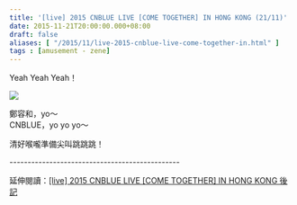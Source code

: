 ```yaml
---
title: '[live] 2015 CNBLUE LIVE [COME TOGETHER] IN HONG KONG (21/11)'
date: 2015-11-21T20:00:00.000+08:00
draft: false
aliases: [ "/2015/11/live-2015-cnblue-live-come-together-in.html" ]
tags : [amusement - zene]
---
```


Yeah Yeah Yeah！  

[![](https://c1.staticflickr.com/1/739/22874970440_5be30ef7a4_z.jpg)](https://c1.staticflickr.com/1/739/22874970440_5be30ef7a4_z.jpg)

鄭容和，yo～  
CNBLUE，yo yo yo～  
  
清好喉嚨準備尖叫跳跳跳！  
  
\-----------------------------------------------  
  
延伸閱讀：[\[live\] 2015 CNBLUE LIVE \[COME TOGETHER\] IN HONG KONG 後記](http://www.hidie.net/2015/11/live-2015-cnblue-live-come-together-in_27.html)